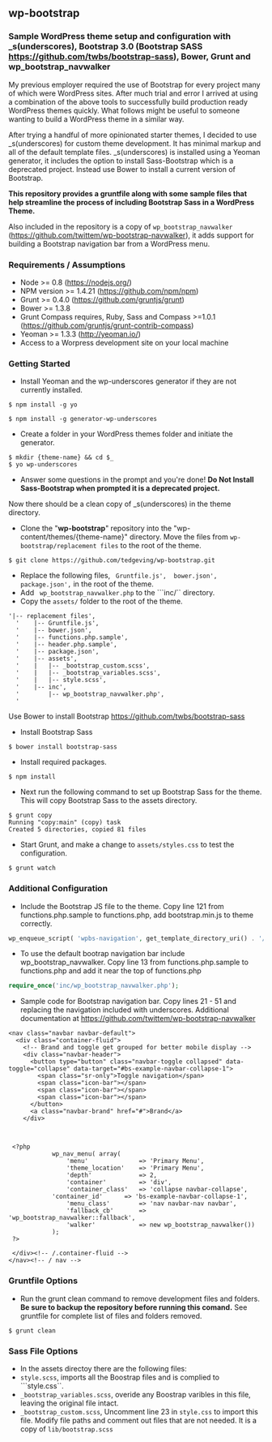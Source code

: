## wp-bootstrap

### Sample WordPress theme setup and configuration with _s(underscores), Bootstrap 3.0 (Bootstrap SASS https://github.com/twbs/bootstrap-sass), Bower, Grunt and  wp_bootstrap_navwalker


My previous employer required the use of Bootstrap for every project many of which were WordPress sites.  After much trial and error I arrived at using a combination of the above tools to successfully build production ready WordPress themes quickly.  What follows might be useful to someone wanting to build a WordPress theme in a similar way. 

After trying a handful of more opinionated starter themes, I decided to use _s(underscores) for custom theme development.  It has minimal markup and all of the default template files. _s(underscores) is installed using a Yeoman generator, it includes the option to install Sass-Bootstrap which is a deprecated project. Instead use Bower to install a current version of Bootstrap.   

**This repository provides a gruntfile along with some sample files that help streamline the process of including Bootstrap Sass in a WordPress Theme.**

Also included in the repository is a copy of ```wp_bootstrap_navwalker``` (https://github.com/twittem/wp-bootstrap-navwalker), it adds support for building a Bootstrap navigation bar from a WordPress menu.



### Requirements / Assumptions
* Node >= 0.8 (https://nodejs.org/)
* NPM version >= 1.4.21 (https://github.com/npm/npm)
* Grunt >= 0.4.0 (https://github.com/gruntjs/grunt)
* Bower >= 1.3.8
* Grunt Compass requires, Ruby, Sass and Compass >=1.0.1 (https://github.com/gruntjs/grunt-contrib-compass)
* Yeoman >= 1.3.3 (http://yeoman.io/)
* Access to a Worpress development site on your local machine 


### Getting Started

- Install Yeoman and the wp-underscores generator if they are not currently installed.

```
$ npm install -g yo
```

```
$ npm install -g generator-wp-underscores
```

-  Create a folder in your WordPress themes folder and initiate the generator.

``` 
$ mkdir {theme-name} && cd $_
$ yo wp-underscores
```

-  Answer some questions in the prompt and you're done!  **Do Not Install Sass-Bootstrap when prompted it is a deprecated project.** 

Now there should be a clean copy of _s(underscores) in the theme directory.

-  Clone the "**wp-bootstrap**" repository into the "wp-content/themes/{theme-name}" directory. Move the files from ``` wp-bootstrap/replacement files ``` to the root of the theme.

``` 
$ git clone https://github.com/tedgeving/wp-bootstrap.git 
``` 

- Replace the following files, ```  Gruntfile.js',  bower.json', package.json', ``` in the root of the theme.
- Add ```  wp_bootstrap_navwalker.php ``` to the ```inc/`` directory. 
-  Copy the  ``` assets/ ``` folder to the root of the theme.

```
'|-- replacement files',
  '    |-- Gruntfile.js',
  '    |-- bower.json',
  '    |-- functions.php.sample',
  '    |-- header.php.sample',
  '    |-- package.json',
  '    |-- assets',
  '    |   |-- _bootstrap_custom.scss',
  '    |   |-- _bootstrap_variables.scss',
  '    |   |-- style.scss',
  '    |-- inc',
  '        |-- wp_bootstrap_navwalker.php',
  '
```

Use Bower to install Bootstrap https://github.com/twbs/bootstrap-sass

- Install Bootstrap Sass

```
$ bower install bootstrap-sass
```

- Install required packages.

```
$ npm install
```

- Next run the following command to set up Bootstrap Sass for the theme. This will copy Bootstrap Sass to the assets directory.  

``` 
$ grunt copy 
Running "copy:main" (copy) task
Created 5 directories, copied 81 files
```

- Start Grunt, and make a change to ``` assets/styles.css ``` to test the configuration.

```
$ grunt watch
```


### Additional Configuration


- Include the Bootstrap JS file to the theme. Copy line 121 from functions.php.sample to functions.php, add bootstrap.min.js to theme correctly.

```php
wp_enqueue_script( 'wpbs-navigation', get_template_directory_uri() . '/js/bootstrap.min.js', array(), '20120206', true );
```
- To use the default bootrap navigation bar include wp_bootstrap_navwalker. Copy line 13 from functions.php.sample to functions.php and add it near the top of functions.php

```php
require_once('inc/wp_bootstrap_navwalker.php');
```

- Sample code for Bootstrap navigation bar. Copy lines 21 - 51 and replacing the navigation included with underscores. Additional documentation at https://github.com/twittem/wp-bootstrap-navwalker

```
<nav class="navbar navbar-default">
  <div class="container-fluid">
    <!-- Brand and toggle get grouped for better mobile display -->
    <div class="navbar-header">
      <button type="button" class="navbar-toggle collapsed" data-toggle="collapse" data-target="#bs-example-navbar-collapse-1">
        <span class="sr-only">Toggle navigation</span>
        <span class="icon-bar"></span>
        <span class="icon-bar"></span>
        <span class="icon-bar"></span>
      </button>
      <a class="navbar-brand" href="#">Brand</a>
    </div>



 <?php
            wp_nav_menu( array(
                'menu'              => 'Primary Menu',
                'theme_location'    => 'Primary Menu',
                'depth'             => 2,
                'container'         => 'div',
                'container_class'   => 'collapse navbar-collapse',
            'container_id'      => 'bs-example-navbar-collapse-1',
                'menu_class'        => 'nav navbar-nav navbar',
                'fallback_cb'       => 'wp_bootstrap_navwalker::fallback',
                'walker'            => new wp_bootstrap_navwalker())
            );
 ?>

 </div><!-- /.container-fluid -->
</nav><!-- / nav -->

```

### Gruntfile Options 
- Run the grunt clean command to remove development files and folders. **Be sure to backup the repository before running this comand.** See gruntfile for complete list of files and folders removed. 

```
$ grunt clean
```

### Sass File Options
- In the assets directoy there are the following files:
- ```style.scss```, imports all the Boostrap files and is complied to ```style.css``.
- ```_bootstrap_variables.scss```, overide any Boostrap varibles in this file, leaving the original file intact.
- ```_bootstrap_custom.scss```, Uncomment line 23 in ```style.css``` to import this file. Modify file paths and comment out files that are not needed. It is a copy of ```lib/bootstrap.scss```
